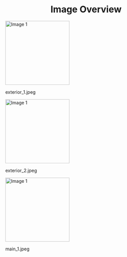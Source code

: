 <h1 style ="text-align: center;"> Image Overview </h1>
<div>
<div style="width="20%">
<img src="https://media.evkx.net/multimedia/models/audi/q8_e-tron/q8_sportback_55_e-tron/exterior_1_xst.jpeg" alt="Image 1" style="width: 200px;">
<p>exterior_1.jpeg</p>
</div>
<div style="width="20%">
<img src="https://media.evkx.net/multimedia/models/audi/q8_e-tron/q8_sportback_55_e-tron/exterior_2_xst.jpeg" alt="Image 1" style="width: 200px;">
<p>exterior_2.jpeg</p>
</div>
<div style="width="20%">
<img src="https://media.evkx.net/multimedia/models/audi/q8_e-tron/q8_sportback_55_e-tron/main_1_xst.jpeg" alt="Image 1" style="width: 200px;">
<p>main_1.jpeg</p>
</div>
</div>
